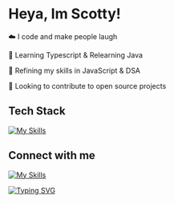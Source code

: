 <!-- <div align="center">
<img width="100%" height = "250px" src="https://cdn.pixabay.com/photo/2018/01/14/23/12/nature-3082832_1280.jpg" alt="cover" />
</div> -->

<h1> Heya, Im Scotty!</h1>

<!-- <img width="55%" align="right" alt="Github" src="https://raw.githubusercontent.com/rahulbanerjee26/githubProfileReadmeGenerator/47a1a7b035154ce002fffc42e803b6ca8acbc4f3/gifs/git-header.svg" /> -->

 <!-- <img src='' width="" height=> </h2> -->

☁️ I code and make people laugh

🧠 Learning Typescript & Relearning Java

🌱 Refining my skills in JavaScript & DSA

🦙 Looking to contribute to open source projects 

## Tech Stack <!-- <img src = "" width =  height = > -->

[![My Skills](https://skillicons.dev/icons?i=js,react,nodejs,mongodb,express,py,django,postgresql,css,html,aws,vscode,vercel,git,github)](https://skillicons.dev) 

## Connect with me 
 <!-- <img src='' width="" height=> </h2> -->
<a href="https://www.linkedin.com/in/scottadamr/">

[![My Skills](https://skillicons.dev/icons?i=linkedin)](https://www.linkedin.com/in/scottadamr/) 

<!-- [![My Skills](https://skillicons.dev/icons?i=js,react,nodejs,mongodb,express,py,django,postgresql,css,html,aws,vscode,vercel,git,github&perline=5)](https://skillicons.dev)   -->

[![Typing SVG](https://readme-typing-svg.herokuapp.com?font=Supermercado+One&color=%2384AAAD&lines=Stay+Cozy)](https://git.io/typing-svg)